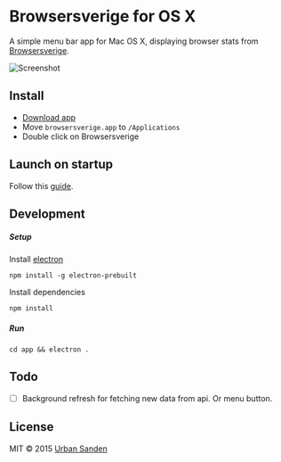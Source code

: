 # Browsersverige for OS X

A simple menu bar app for Mac OS X, displaying browser stats from [Browsersverige](http://browsersverige.se/).

![Screenshot](https://cloud.githubusercontent.com/assets/307676/9176338/18aa9046-3f8b-11e5-80ed-cb1ff1841ce6.png)

## Install

+ [Download app](http://browsersverige.se/apps)
+ Move ``browsersverige.app`` to ``/Applications``
+ Double click on Browsersverige

## Launch on startup

Follow this [guide](https://github.com/sindresorhus/guides/blob/master/launch-app-on-startup-osx.md).

## Development

##### Setup

Install [electron](http://electron.atom.io/)

	npm install -g electron-prebuilt

Install dependencies

	npm install

##### Run

``cd app && electron .``

## Todo
+ [ ] Background refresh for fetching new data from api. Or menu button.

## License

MIT © 2015 [Urban Sanden](http://twitter.com/urre)